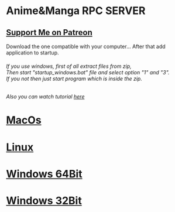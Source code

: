 # Anime&Manga RPC SERVER
## [Support Me on Patreon](https://patreon.com/Herom123)

Download the one compatible with your computer...
After that add application to startup.
###### If you use windows, first of all extract files from zip,<br/> Then start "startup_windows.bat" file and select option "1" and "3".<br/>If you not then just start program which is inside the zip.

###### Also you can watch tutorial [here]()

# [MacOs](https://raw.githubusercontent.com/Herom123/Anime-Manga_RPC_SERVER/main/macos.zip)
# [Linux](https://raw.githubusercontent.com/Herom123/Anime-Manga_RPC_SERVER/main/linux.zip)
# [Windows 64Bit](https://raw.githubusercontent.com/Herom123/Anime-Manga_RPC_SERVER/main/windows_64bit.zip)
# [Windows 32Bit](https://raw.githubusercontent.com/Herom123/Anime-Manga_RPC_SERVER/main/windows_32bit.zip)
